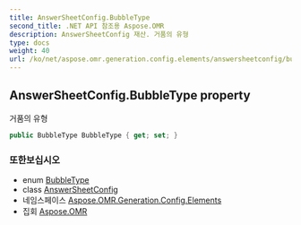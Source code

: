 ```yaml
---
title: AnswerSheetConfig.BubbleType
second_title: .NET API 참조용 Aspose.OMR
description: AnswerSheetConfig 재산. 거품의 유형
type: docs
weight: 40
url: /ko/net/aspose.omr.generation.config.elements/answersheetconfig/bubbletype/
---
```

## AnswerSheetConfig.BubbleType property

거품의 유형

```csharp
public BubbleType BubbleType { get; set; }
```

### 또한보십시오

* enum [BubbleType](../../../aspose.omr.generation.config.enums/bubbletype/)
* class [AnswerSheetConfig](../)
* 네임스페이스 [Aspose.OMR.Generation.Config.Elements](../../answersheetconfig/)
* 집회 [Aspose.OMR](../../../)


